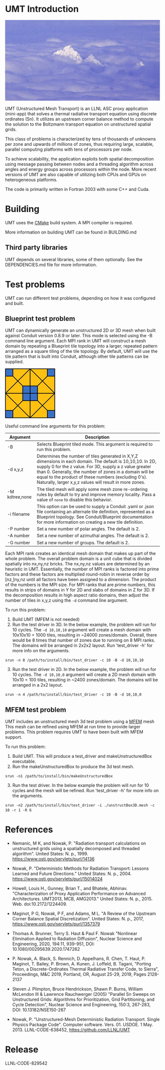 UMT Introduction
==================

![Teton obscured by clouds](img/TetonAboveCloudsCropped.jpg "Teton obscured by clouds")

UMT (Unstructured Mesh Transport) is an LLNL ASC proxy application (mini-app)
that solves a thermal radiative transport equation using discrete ordinates
(Sn).  It utilizes an upstream corner balance method to compute the solution to
the Boltzmann transport equation on unstructured spatial grids.

This class of problems is characterized by tens of thousands of unknowns
per zone and upwards of millions of zones, thus requiring large, scalable,
parallel computing platforms with tens of processors per node.

To achieve scalability, the application exploits both spatial decomposition
using message passing between nodes and a threading algorithm across angles
and energy groups across processors within the node.  More recent versions of
UMT are also capable of utilizing both CPUs and GPUs on heterogeneous platforms.

The code is primarily written in Fortran 2003 with some C++ and Cuda.

Building
===============

UMT uses the [CMake](https://cmake.org/) build system.  A MPI compiler is
required.

More information on building UMT can be found in BUILDING.md

Third party libraries
-----------------------
UMT depends on several libraries, some of them optionally. See the DEPENDENCIES.md file for more information.

Test problems
===============

UMT can run different test problems, depending on how it was configured and built.

Blueprint test problem
------------------------
UMT can dynamically generate an unstructured 2D or 3D mesh when built against Conduit
version 0.8.9 or later. This mode is selected using the -B command line argument.
Each MPI rank in UMT will construct a mesh domain by repeating a Blueprint tile topology
into a larger, repeated pattern arranged as a square tiling of the tile topology.
By default, UMT will use the tile pattern that is built into Conduit, although other
tile patterns can be supplied.

![Default tile](img/tile.jpg "Default tile")

Useful command line arguments for this problem:

| Argument       | Description                                                                  |
|----------------|------------------------------------------------------------------------------|
| -B             | Selects Blueprint tiled mode. This argument is required to run this problem. |
| -d x,y,z       | Determines the number of tiles generated in X,Y,Z dimensions in each domain. The default is 10,10,10. In 2D, supply 0 for the z value. For 3D, supply a z value greater than 0. Generally, the number of zones in a domain will be equal to the product of these numbers (excluding 0's). Naturally, larger x,y,z values will result in more zones.|
| -M kdtree,none | The tiled mesh will apply some mesh zone re-ordering rules by default to try and improve memory locality. Pass a value of `none` to disable this behavior. |
| -i filename    | This option can be used to supply a Conduit .yaml or .json file containing an alternate tile definition, represented as a Blueprint topology. See Conduit/Blueprint documentation for more information on creating a new tile definition. |
| -P number      | Set a new number of polar angles. The default is 2. |
| -A number      | Set a new number of azimuthal angles. The default is 2. |
| -G number      | Set a new number of groups. The default is 2. |

Each MPI rank creates an identical mesh domain that makes up part of the whole problem. The
overall problem domain is a unit cube that is divided spatially into nx,ny,nz bricks. The
nx,ny,nz values are determined by an heuristic in UMT. Essentially, the number of MPI ranks
is factored into prime factors and these factors are multiplied round-robin in reverse
order by [nz,]ny,nz until all factors have been assigned to a dimension. The product of the
numbers is the MPI size. For MPI ranks that are prime numbers, this results in strips of
domains in Y for 2D and slabs of domains in Z for 3D. If the decomposition results in
high aspect ratio domains, then adjust the number of tiles in x,y,z using the `-d`
command line argument.

To run this problem:
1. Build UMT (MFEM is not needed)
2. Run the test driver in 3D. In the below example, the problem will run for 10 cycles. The `-d 10,10,10` argument will create a mesh domain with 10x10x10 = 1000 tiles, resulting in ~24000 zones/domain. Overall, there would be 8 times that number of zones due to running on 8 MPI ranks. The domains will be arranged in 2x2x2 layout. Run 'test_driver -h' for more info on the arguments.
```
srun -n 8 /path/to/install/bin/test_driver -c 10 -B -d 10,10,10
```
3. Run the test driver in 2D. In the below example, the problem will run for 10 cycles. The `-d 10,10,0` argument will create a 2D mesh domain with 10x10 = 100 tiles, resulting in ~2400 zones/domain. The domains will be arranged in a 2x2 layout.
```
srun -n 4 /path/to/install/bin/test_driver -c 10 -B -d 10,10,0
```

MFEM test problem
-------------------
UMT includes an unstructured mesh 3d test problem using a [MFEM](https://mfem.org/) mesh
This mesh can be refined using MFEM at run time to provide larger problems. This problem
requires UMT to have been built with MFEM support.

To run this problem:
1. Build UMT.  This will produce a test_driver and makeUnstructuredBox executable.
2. Run the makeUnstructuredBox to produce the 3d test mesh.
```
srun -n1 /path/to/install/bin/makeUnstructuredBox
```
3. Run the test driver.  In the below example the problem will run for 10 cycles and the mesh will be refined.  Run 'test_driver -h' for more info on the arguments.
```
srun -n2 /path/to/install/bin/test_driver -i ./unstructBox3D.mesh -c 10 -r 1 -R 6
```

References
==============
* Nemanic, M K, and Nowak, P. "Radiation transport calculations on unstructured
  grids using a spatially decomposed and threaded algorithm". United States: N.
  p., 1999. https://www.osti.gov/servlets/purl/14136

* Nowak, P. "Deterministic Methods for Radiation Transport: Lessons Learned and
  Future Directions." United States: N. p., 2004.
  https://www.osti.gov/servlets/purl/15014024

* Howell, Louis H., Gunney, Brian T., and Bhatele, Abhinav. "Characterization of
  Proxy Application Performance on Advanced Architectures. UMT2013, MCB,
  AMG2013." United States: N. p., 2015. Web. doi:10.2172/1224409.

* Maginot, P G, Nowak, P F, and Adams, M L. "A Review of the Upstream Corner
  Balance Spatial Discretization". United States: N. p., 2017,
  https://www.osti.gov/servlets/purl/1357379

* Thomas A. Brunner, Terry S. Haut & Paul F. Nowak "Nonlinear Elimination
  Applied to Radiation Diffusion", Nuclear Science and Engineering, 2020,
  194:11, 939-951, DOI: 10.1080/00295639.2020.1747262

* P. Nowak, A. Black, S. Rennich, D. Appelhans, R. Chen, T.  Haut, P. Maginot,
  T. Bailey, P. Brown, A. Kunen, J. Loffeld, B. Tagani, "Porting Teton, a
  Discrete-Ordinates Thermal Radiative Transfer Code, to Sierra",
  Proceedings, M&C 2019, Portland, OR, August 25-29, 2019, Pages 2128-2137

* Steven J. Plimpton, Bruce Hendrickson, Shawn P. Burns, William McLendon III &
  Lawrence Rauchwerger (2005) "Parallel Sn Sweeps on Unstructured Grids:
  Algorithms for Prioritization, Grid Partitioning, and Cycle Detection", Nuclear
  Science and Engineering, 150:3, 267-283, DOI: 10.13182/NSE150-267

* Nowak, P. "Unstructured-Mesh Deterministic Radiation Transport. Single Physics
  Package Code". Computer software. Vers. 01. USDOE. 1 May. 2013.
  LLNL-CODE-638452, https://github.com/LLNL/UMT

Release
==============
LLNL-CODE-829542
